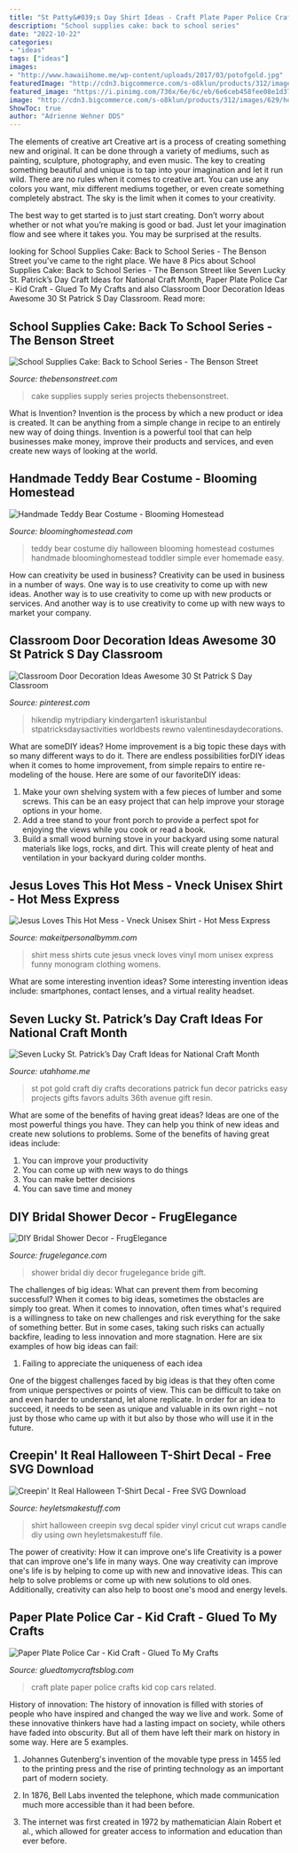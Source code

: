 ```yaml
---
title: "St Patty&#039;s Day Shirt Ideas - Craft Plate Paper Police Crafts Kid Cop Cars Related"
description: "School supplies cake: back to school series"
date: "2022-10-22"
categories:
- "ideas"
tags: ["ideas"]
images:
- "http://www.hawaiihome.me/wp-content/uploads/2017/03/potofgold.jpg"
featuredImage: "http://cdn3.bigcommerce.com/s-o8klun/products/312/images/629/hot_mess__45242.1472521889.490.588.jpg?c=2"
featured_image: "https://i.pinimg.com/736x/6e/6c/eb/6e6ceb458fee08e1d3774e63a98ec4e1.jpg"
image: "http://cdn3.bigcommerce.com/s-o8klun/products/312/images/629/hot_mess__45242.1472521889.490.588.jpg?c=2"
ShowToc: true
author: "Adrienne Wehner DDS"
---
```



The elements of creative art
Creative art is a process of creating something new and original. It can be done through a variety of mediums, such as painting, sculpture, photography, and even music. The key to creating something beautiful and unique is to tap into your imagination and let it run wild.
There are no rules when it comes to creative art. You can use any colors you want, mix different mediums together, or even create something completely abstract. The sky is the limit when it comes to your creativity.

The best way to get started is to just start creating. Don’t worry about whether or not what you’re making is good or bad. Just let your imagination flow and see where it takes you. You may be surprised at the results.

	

		
looking for School Supplies Cake: Back to School Series - The Benson Street you've came to the right place. We have 8 Pics about School Supplies Cake: Back to School Series - The Benson Street like Seven Lucky St. Patrick’s Day Craft Ideas for National Craft Month, Paper Plate Police Car - Kid Craft - Glued To My Crafts and also Classroom Door Decoration Ideas Awesome 30 St Patrick S Day Classroom. Read more:
		
    
## School Supplies Cake: Back To School Series - The Benson Street

<img loading=lazy src="http://www.thebensonstreet.com/wp-content/uploads/2014/07/School-Supply-Cake.jpg" onerror="this.onerror=null;this.src='https://tse3.mm.bing.net/th?id=OIP.Y46m5kBTMZG9E9Bg4z0bnwHaLu&amp;pid=15.1';" alt="School Supplies Cake: Back to School Series - The Benson Street">

_Source: thebensonstreet.com_

>cake supplies supply series projects thebensonstreet. 

	

What is Invention?
Invention is the process by which a new product or idea is created. It can be anything from a simple change in recipe to an entirely new way of doing things. Invention is a powerful tool that can help businesses make money, improve their products and services, and even create new ways of looking at the world.

    
## Handmade Teddy Bear Costume - Blooming Homestead

<img loading=lazy src="https://www.bloominghomestead.com/wp-content/uploads/2014/09/5Handmade-Teddy-Bear-Costume-by-Blooming-Homestead-copy.jpg" onerror="this.onerror=null;this.src='https://tse4.mm.bing.net/th?id=OIP.1GYNFJrcN0fFkN12Y79GJAHaKX&amp;pid=15.1';" alt="Handmade Teddy Bear Costume - Blooming Homestead">

_Source: bloominghomestead.com_

>teddy bear costume diy halloween blooming homestead costumes handmade bloominghomestead toddler simple ever homemade easy. 

	

How can creativity be used in business?
Creativity can be used in business in a number of ways. One way is to use creativity to come up with new ideas. Another way is to use creativity to come up with new products or services. And another way is to use creativity to come up with new ways to market your company.

    
## Classroom Door Decoration Ideas Awesome 30 St Patrick S Day Classroom

<img loading=lazy src="https://i.pinimg.com/736x/6e/6c/eb/6e6ceb458fee08e1d3774e63a98ec4e1.jpg" onerror="this.onerror=null;this.src='https://tse3.mm.bing.net/th?id=OIP.3DEyDf9YuSc_NrIo9EAP_gHaNJ&amp;pid=15.1';" alt="Classroom Door Decoration Ideas Awesome 30 St Patrick S Day Classroom">

_Source: pinterest.com_

>hikendip mytripdiary kindergarten1 iskuristanbul stpatricksdaysactivities worldbests rewno valentinesdaydecorations. 

	

What are someDIY ideas?
Home improvement is a big topic these days with so many different ways to do it. There are endless possibilities forDIY ideas when it comes to home improvement, from simple repairs to entire re-modeling of the house. Here are some of our favoriteDIY ideas:
1. Make your own shelving system with a few pieces of lumber and some screws. This can be an easy project that can help improve your storage options in your home.
2. Add a tree stand to your front porch to provide a perfect spot for enjoying the views while you cook or read a book.
3. Build a small wood burning stove in your backyard using some natural materials like logs, rocks, and dirt. This will create plenty of heat and ventilation in your backyard during colder months. 

    
## Jesus Loves This Hot Mess - Vneck Unisex Shirt - Hot Mess Express

<img loading=lazy src="http://cdn3.bigcommerce.com/s-o8klun/products/312/images/629/hot_mess__45242.1472521889.490.588.jpg?c=2" onerror="this.onerror=null;this.src='https://tse4.mm.bing.net/th?id=OIP.AaikLds4-5z4FQcuz57JswAAAA&amp;pid=15.1';" alt="Jesus Loves This Hot Mess - Vneck Unisex Shirt - Hot Mess Express">

_Source: makeitpersonalbymm.com_

>shirt mess shirts cute jesus vneck loves vinyl mom unisex express funny monogram clothing womens. 

	

What are some interesting invention ideas?
Some interesting invention ideas include: smartphones, contact lenses, and a virtual reality headset.

    
## Seven Lucky St. Patrick’s Day Craft Ideas For National Craft Month

<img loading=lazy src="http://www.hawaiihome.me/wp-content/uploads/2017/03/potofgold.jpg" onerror="this.onerror=null;this.src='https://tse3.mm.bing.net/th?id=OIP.3RNdSWXQcRwizLHgKcBb7QHaKw&amp;pid=15.1';" alt="Seven Lucky St. Patrick’s Day Craft Ideas for National Craft Month">

_Source: utahhome.me_

>st pot gold craft diy crafts decorations patrick fun decor patricks easy projects gifts favors adults 36th avenue gift resin. 

	

What are some of the benefits of having great ideas?
Ideas are one of the most powerful things you have. They can help you think of new ideas and create new solutions to problems. Some of the benefits of having great ideas include: 
1. You can improve your productivity
2. You can come up with new ways to do things
3. You can make better decisions
4. You can save time and money

    
## DIY Bridal Shower Decor - FrugElegance

<img loading=lazy src="https://i1.wp.com/31.media.tumblr.com/19ce0a737b2fdbf8b9077386fcd2c0c3/tumblr_inline_n993s5DAJs1rg8xhj.jpg?resize=500%2C750&amp;ssl=1" onerror="this.onerror=null;this.src='https://tse2.mm.bing.net/th?id=OIP.aRyHqCBEEwe0A8m0_qY82gHaLH&amp;pid=15.1';" alt="DIY Bridal Shower Decor - FrugElegance">

_Source: frugelegance.com_

>shower bridal diy decor frugelegance bride gift. 

	

The challenges of big ideas: What can prevent them from becoming successful?
When it comes to big ideas, sometimes the obstacles are simply too great. When it comes to innovation, often times what's required is a willingness to take on new challenges and risk everything for the sake of something better. But in some cases, taking such risks can actually backfire, leading to less innovation and more stagnation. Here are six examples of how big ideas can fail:
1) Failing to appreciate the uniqueness of each idea

One of the biggest challenges faced by big ideas is that they often come from unique perspectives or points of view. This can be difficult to take on and even harder to understand, let alone replicate. In order for an idea to succeed, it needs to be seen as unique and valuable in its own right – not just by those who came up with it but also by those who will use it in the future.

    
## Creepin&#039; It Real Halloween T-Shirt Decal - Free SVG Download

<img loading=lazy src="https://i1.wp.com/heyletsmakestuff.com/wp-content/uploads/2017/09/Creepin-It-Real-FEATURE-750-x-1125.jpg?fit=750%2C1125&amp;ssl=1" onerror="this.onerror=null;this.src='https://tse4.mm.bing.net/th?id=OIP.dVXWv0FzIPHcsxZ4_C9L-QHaLH&amp;pid=15.1';" alt="Creepin&#039; It Real Halloween T-Shirt Decal - Free SVG Download">

_Source: heyletsmakestuff.com_

>shirt halloween creepin svg decal spider vinyl cricut cut wraps candle diy using own heyletsmakestuff file. 

	

The power of creativity: How it can improve one's life
Creativity is a power that can improve one's life in many ways. One way creativity can improve one's life is by helping to come up with new and innovative ideas. This can help to solve problems or come up with new solutions to old ones. Additionally, creativity can also help to boost one's mood and energy levels.

    
## Paper Plate Police Car - Kid Craft - Glued To My Crafts

<img loading=lazy src="https://i0.wp.com/www.gluedtomycraftsblog.com/wp-content/uploads/2015/05/cop-car-kid-craft.jpg" onerror="this.onerror=null;this.src='https://tse1.mm.bing.net/th?id=OIP.tPd0hMj1WAv2hCG5N_0QngHaLH&amp;pid=15.1';" alt="Paper Plate Police Car - Kid Craft - Glued To My Crafts">

_Source: gluedtomycraftsblog.com_

>craft plate paper police crafts kid cop cars related. 

	

History of innovation:
The history of innovation is filled with stories of people who have inspired and changed the way we live and work. Some of these innovative thinkers have had a lasting impact on society, while others have faded into obscurity. But all of them have left their mark on history in some way. Here are 5 examples.
1) Johannes Gutenberg's invention of the movable type press in 1455 led to the printing press and the rise of printing technology as an important part of modern society.

2) In 1876, Bell Labs invented the telephone, which made communication much more accessible than it had been before.

3) The internet was first created in 1972 by mathematician Alain Robert et al., which allowed for greater access to information and education than ever before.

